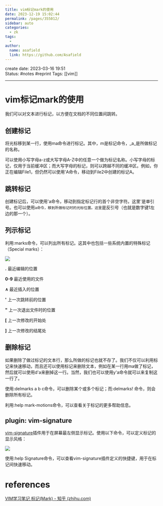 ```yaml
---
title: vim标记mark的使用
date: 2023-12-19 15:02:44
permalink: /pages/355012/
sidebar: auto
categories:
  - zk
tags:
  - 
author: 
  name: asafield
  link: https://github.com/Asafield
---
```


create date: 2023-03-16 19:51  
Status: #notes  #reprint
Tags: [[vim]] 

---

# vim标记mark的使用
我们可以对文本进行标记，以方便在文档的不同位置间跳转。

## **创建标记**

将光标移到某一行，使用ma命令进行标记。其中，m是标记命令，_a_是所做标记的名称。

可以使用小写字母a-z或大写字母A-Z中的任意一个做为标记名称。小写字母的标记，仅用于当前缓冲区；而大写字母的标记，则可以跨越不同的缓冲区。例如，你正在编辑File1，但仍然可以使用'A命令，移动到File2中创建的标记A。

## **跳转标记**

创建标记后，可以使用'a命令，移动到指定标记行的首个非空字符。这里'是单引号。也可以使用`a命令，移到所做标记时的光标位置。这里`是反引号（也就是数字键1左边的那一个）。

## **列示标记**

利用:marks命令，可以列出所有标记。这其中也包括一些系统内置的特殊标记（Special marks）：

![](https://pic3.zhimg.com/v2-3ad270e389126612cd2e5264a0930a4e_b.png)

**.** 最近编辑的位置

**0-9** 最近使用的文件

**∧** 最近插入的位置

**'** 上一次跳转前的位置

**"** 上一次退出文件时的位置

**[** 上一次修改的开始处

**]** 上一次修改的结尾处

## **删除标记**

如果删除了做过标记的文本行，那么所做的标记也就不存了。我们不仅可以利用标记来快速移动，而且还可以使用标记来删除文本，例如在某一行用ma做了标记，然后就可以使用d'a来删掉这一行。当然，我们也可以使用y'a命令就可以来复制这一行了。

使用:delmarks a b c命令，可以删除某个或多个标记；而:delmarks! 命令，则会删除所有标记。

利用:help mark-motions命令，可以查看关于标记的更多帮助信息。

## **plugin: vim-signature**

[vim-signature](https://link.zhihu.com/?target=https%3A//github.com/kshenoy/vim-signature)插件用于在屏幕最左侧显示标记。使用以下命令，可以定义标记的显示风格：

![](https://pic2.zhimg.com/v2-5debae84f95300ed1ef227683aa46059_b.png)

使用:help Signature命令，可以查看vim-signature插件定义的快捷键，用于在标记间快速移动。
# references
[VIM学习笔记 标记(Mark) - 知乎 (zhihu.com)](https://zhuanlan.zhihu.com/p/25585188)